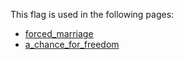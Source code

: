 This flag is used in the following pages:
 - [forced_marriage](../events/forced_marriage.md)
 - [a_chance_for_freedom](../events/a_chance_for_freedom.md)

